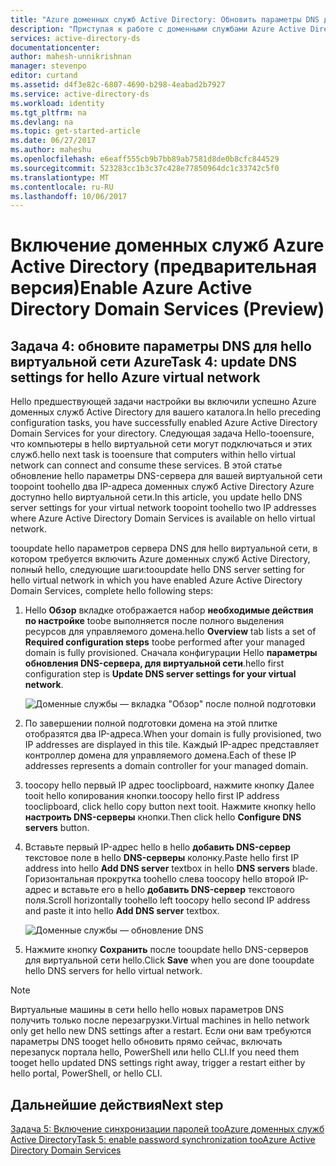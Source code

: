 ```yaml
---
title: "Azure доменных служб Active Directory: Обновить параметры DNS для hello виртуальной сети Azure | Документы Microsoft"
description: "Приступая к работе с доменными службами Azure Active Directory"
services: active-directory-ds
documentationcenter: 
author: mahesh-unnikrishnan
manager: stevenpo
editor: curtand
ms.assetid: d4f3e82c-6807-4690-b298-4eabad2b7927
ms.service: active-directory-ds
ms.workload: identity
ms.tgt_pltfrm: na
ms.devlang: na
ms.topic: get-started-article
ms.date: 06/27/2017
ms.author: maheshu
ms.openlocfilehash: e6eaff555cb9b7bb89ab7581d8de0b8cfc844529
ms.sourcegitcommit: 523283cc1b3c37c428e77850964dc1c33742c5f0
ms.translationtype: MT
ms.contentlocale: ru-RU
ms.lasthandoff: 10/06/2017
---
```

# <a name="enable-azure-active-directory-domain-services-preview"></a><span data-ttu-id="9f4d8-103">Включение доменных служб Azure Active Directory (предварительная версия)</span><span class="sxs-lookup"><span data-stu-id="9f4d8-103">Enable Azure Active Directory Domain Services (Preview)</span></span>

## <a name="task-4-update-dns-settings-for-hello-azure-virtual-network"></a><span data-ttu-id="9f4d8-104">Задача 4: обновите параметры DNS для hello виртуальной сети Azure</span><span class="sxs-lookup"><span data-stu-id="9f4d8-104">Task 4: update DNS settings for hello Azure virtual network</span></span>
<span data-ttu-id="9f4d8-105">Hello предшествующей задачи настройки вы включили успешно Azure доменных служб Active Directory для вашего каталога.</span><span class="sxs-lookup"><span data-stu-id="9f4d8-105">In hello preceding configuration tasks, you have successfully enabled Azure Active Directory Domain Services for your directory.</span></span> <span data-ttu-id="9f4d8-106">Следующая задача Hello-tooensure, что компьютеры в hello виртуальной сети могут подключаться и этих служб.</span><span class="sxs-lookup"><span data-stu-id="9f4d8-106">hello next task is tooensure that computers within hello virtual network can connect and consume these services.</span></span> <span data-ttu-id="9f4d8-107">В этой статье обновление hello параметры DNS-сервера для вашей виртуальной сети toopoint toohello два IP-адреса доменных служб Active Directory Azure доступно hello виртуальной сети.</span><span class="sxs-lookup"><span data-stu-id="9f4d8-107">In this article, you update hello DNS server settings for your virtual network toopoint toohello two IP addresses where Azure Active Directory Domain Services is available on hello virtual network.</span></span>

<span data-ttu-id="9f4d8-108">tooupdate hello параметров сервера DNS для hello виртуальной сети, в котором требуется включить Azure доменных служб Active Directory, полный hello, следующие шаги:</span><span class="sxs-lookup"><span data-stu-id="9f4d8-108">tooupdate hello DNS server setting for hello virtual network in which you have enabled Azure Active Directory Domain Services, complete hello following steps:</span></span>

1. <span data-ttu-id="9f4d8-109">Hello **Обзор** вкладке отображается набор **необходимые действия по настройке** toobe выполняется после полного выделения ресурсов для управляемого домена.</span><span class="sxs-lookup"><span data-stu-id="9f4d8-109">hello **Overview** tab lists a set of **Required configuration steps** toobe performed after your managed domain is fully provisioned.</span></span> <span data-ttu-id="9f4d8-110">Сначала конфигурации Hello **параметры обновления DNS-сервера, для виртуальной сети**.</span><span class="sxs-lookup"><span data-stu-id="9f4d8-110">hello first configuration step is **Update DNS server settings for your virtual network**.</span></span>

    ![Доменные службы — вкладка "Обзор" после полной подготовки](./media/getting-started/domain-services-provisioned-overview.png)

2. <span data-ttu-id="9f4d8-112">По завершении полной подготовки домена на этой плитке отобразятся два IP-адреса.</span><span class="sxs-lookup"><span data-stu-id="9f4d8-112">When your domain is fully provisioned, two IP addresses are displayed in this tile.</span></span> <span data-ttu-id="9f4d8-113">Каждый IP-адрес представляет контроллер домена для управляемого домена.</span><span class="sxs-lookup"><span data-stu-id="9f4d8-113">Each of these IP addresses represents a domain controller for your managed domain.</span></span>

3. <span data-ttu-id="9f4d8-114">toocopy hello первый IP адрес tooclipboard, нажмите кнопку Далее tooit hello копирования кнопки.</span><span class="sxs-lookup"><span data-stu-id="9f4d8-114">toocopy hello first IP address tooclipboard, click hello copy button next tooit.</span></span> <span data-ttu-id="9f4d8-115">Нажмите кнопку hello **настроить DNS-серверы** кнопки.</span><span class="sxs-lookup"><span data-stu-id="9f4d8-115">Then click hello **Configure DNS servers** button.</span></span>

4. <span data-ttu-id="9f4d8-116">Вставьте первый IP-адрес hello в hello **добавить DNS-сервер** текстовое поле в hello **DNS-серверы** колонку.</span><span class="sxs-lookup"><span data-stu-id="9f4d8-116">Paste hello first IP address into hello **Add DNS server** textbox in hello **DNS servers** blade.</span></span> <span data-ttu-id="9f4d8-117">Горизонтальная прокрутка toohello слева toocopy hello второй IP-адрес и вставьте его в hello **добавить DNS-сервер** текстового поля.</span><span class="sxs-lookup"><span data-stu-id="9f4d8-117">Scroll horizontally toohello left toocopy hello second IP address and paste it into hello **Add DNS server** textbox.</span></span>

    ![Доменные службы — обновление DNS](./media/getting-started/domain-services-update-dns.png)

5. <span data-ttu-id="9f4d8-119">Нажмите кнопку **Сохранить** после tooupdate hello DNS-серверов для виртуальной сети hello.</span><span class="sxs-lookup"><span data-stu-id="9f4d8-119">Click **Save** when you are done tooupdate hello DNS servers for hello virtual network.</span></span>

> [!NOTE]
> <span data-ttu-id="9f4d8-120">Виртуальные машины в сети hello hello новых параметров DNS получить только после перезагрузки.</span><span class="sxs-lookup"><span data-stu-id="9f4d8-120">Virtual machines in hello network only get hello new DNS settings after a restart.</span></span> <span data-ttu-id="9f4d8-121">Если они вам требуются параметры DNS tooget hello обновить прямо сейчас, включать перезапуск портала hello, PowerShell или hello CLI.</span><span class="sxs-lookup"><span data-stu-id="9f4d8-121">If you need them tooget hello updated DNS settings right away, trigger a restart either by hello portal, PowerShell, or hello CLI.</span></span>
>
>

## <a name="next-step"></a><span data-ttu-id="9f4d8-122">Дальнейшие действия</span><span class="sxs-lookup"><span data-stu-id="9f4d8-122">Next step</span></span>
[<span data-ttu-id="9f4d8-123">Задача 5: Включение синхронизации паролей tooAzure доменных служб Active Directory</span><span class="sxs-lookup"><span data-stu-id="9f4d8-123">Task 5: enable password synchronization tooAzure Active Directory Domain Services</span></span>](active-directory-ds-getting-started-password-sync.md)
